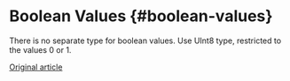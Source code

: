 # Boolean Values {#boolean-values}

There is no separate type for boolean values. Use UInt8 type, restricted to the values 0 or 1.

[Original article](https://clickhouse.tech/docs/en/data_types/boolean/) <!--hide-->
